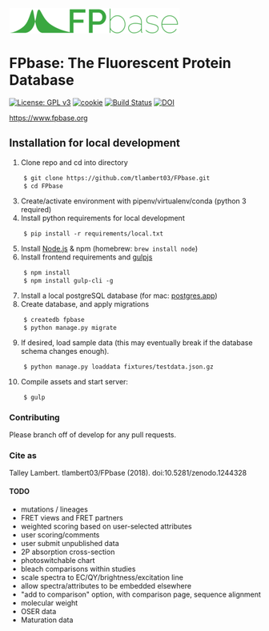 [![Logo](fpbase/static/images/logo_green_wide@1x.gif)](https://www.fpbase.org)

# FPbase: The Fluorescent Protein Database

[![License: GPL v3](https://img.shields.io/badge/License-GPLv3-brightgreen.svg)](https://www.gnu.org/licenses/gpl-3.0)
[![cookie](https://img.shields.io/badge/built%20with-Cookiecutter%20Django-brightgreen.svg)](https://github.com/pydanny/cookiecutter-django/)
[![Build Status](https://travis-ci.org/tlambert03/FPbase.svg?branch=develop)](https://travis-ci.org/tlambert03/FPbase)
[![DOI](https://zenodo.org/badge/DOI/10.5281/zenodo.1244328.svg)](https://doi.org/10.5281/zenodo.1244328)


https://www.fpbase.org

## Installation for local development

1. Clone repo and cd into directory
```
    $ git clone https://github.com/tlambert03/FPbase.git
    $ cd FPbase
```
3. Create/activate environment with pipenv/virtualenv/conda (python 3 required)
4. Install python requirements for local development
```
    $ pip install -r requirements/local.txt
```
5. Install [Node.js](https://nodejs.org/en/) & npm  (homebrew: `brew install node`)
6. Install frontend requirements and [gulpjs](https://gulpjs.com/)
```
    $ npm install
    $ npm install gulp-cli -g
```
7. Install a local postgreSQL database (for mac: [postgres.app](https://postgresapp.com/))
8. Create database, and apply migrations
```
    $ createdb fpbase
    $ python manage.py migrate
```
9. If desired, load sample data (this may eventually break if the database schema changes enough).
```
    $ python manage.py loaddata fixtures/testdata.json.gz
```
10. Compile assets and start server:
```
    $ gulp
```


### Contributing

Please branch off of develop for any pull requests.

### Cite as 

Talley Lambert. tlambert03/FPbase (2018). doi:10.5281/zenodo.1244328

#### TODO

* mutations / lineages
* FRET views and FRET partners
* weighted scoring based on user-selected attributes
* user scoring/comments
* user submit unpublished data
* 2P absorption cross-section
* photoswitchable chart
* bleach comparisons within studies
* scale spectra to EC/QY/brightness/excitation line
* allow spectra/attributes to be embedded elsewhere
* "add to comparison" option, with comparison page, sequence alignment
* molecular weight
* OSER data
* Maturation data
